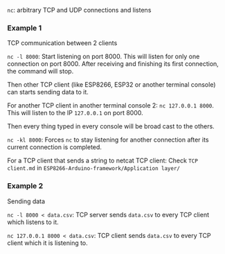 ``nc``: arbitrary TCP and UDP connections and listens

### Example 1 

TCP communication between 2 clients

``nc -l 8000``: Start listening on port 8000. This will listen for only one connection on port 8000. After receiving and finishing its first connection, the command will stop.

Then other TCP client (like ESP8266, ESP32 or another terminal console) can starts sending data to it.

For another TCP client in another terminal console 2: ``nc 127.0.0.1 8000``. This will listen to the IP ``127.0.0.1`` on port 8000. 

Then every thing typed in every console will be broad cast to the others.

``nc -kl 8000``: Forces ``nc`` to stay listening for another connection after its current connection is completed.

For a TCP client that sends a string to netcat TCP client: Check ``TCP client.md`` in ``ESP8266-Arduino-framework/Application layer/``

### Example 2

Sending data

``nc -l 8000 < data.csv``: TCP server sends ``data.csv`` to every TCP client which listens to it.

``nc 127.0.0.1 8000 < data.csv``: TCP client sends ``data.csv`` to every TCP client which it is listening to.